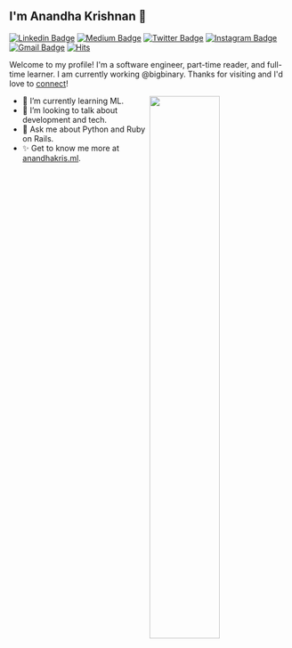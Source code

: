 ## I'm Anandha Krishnan 👋

[![Linkedin Badge](https://img.shields.io/badge/-anandhakrishnanaji-blue?style=flat&logo=Linkedin&logoColor=white&link=https://www.linkedin.com/in/anandhakrishnanaji)](https://www.linkedin.com/in/anandhakrishnanaji)
[![Medium Badge](https://img.shields.io/badge/-@anandhakris-000000?style=flat&labelColor=000000&logo=Medium&link=https://medium.com/@anandhakris)](https://medium.com/@anandhakris)
[![Twitter Badge](https://img.shields.io/badge/-@anandhakris7-1ca0f1?style=flat&labelColor=1ca0f1&logo=twitter&logoColor=white&link=https://twitter.com/anandhakris7)](https://twitter.com/anandhakris7)
[![Instagram Badge](https://img.shields.io/badge/-@a.nandhakris-purple?style=flat&logo=instagram&logoColor=white&link=https://instagram.com/a.nandhakris)](https://instagram.com/a.nandhakris)
[![Gmail Badge](https://img.shields.io/badge/-creattech2000-c14438?style=flat&logo=Gmail&logoColor=white&link=mailto:creattech2000@gmail.com)](mailto:creattech2000@gmail.com)
[![Hits](https://hits.seeyoufarm.com/api/count/incr/badge.svg?url=https%3A%2F%2Fgithub.com%2Fanandhakrishnanaji%2F&count_bg=%2379C83D&title_bg=%23555555&icon=verizon.svg&icon_color=%232CFF01&title=hits&edge_flat=false)](https://hits.seeyoufarm.com)

Welcome to my profile! I'm a software engineer, part-time reader, and full-time learner. I am currently working @bigbinary. Thanks for visiting and I'd love to [connect](https://www.linkedin.com/in/anandhakrishnanaji/)!

<picture>
    <source media="(prefers-color-scheme: dark)" srcset="https://github-readme-stats.vercel.app/api?username=anandhakrishnanaji&show_icons=true&theme=merko&rank_icon=github">
    <img align="right" width="50%" src="https://github-readme-stats.vercel.app/api?username=anandhakrishnanaji&show_icons=true&theme=merko&rank_icon=github">
</picture>

<!-- - 🔭 I’m currently working on ____ -->
- 🌱 I’m currently learning ML.
- 👯 I’m looking to talk about development and tech.
- 💬 Ask me about Python and Ruby on Rails.
- ✨ Get to know me more at [anandhakris.ml](http://www.anandhakris.ml).

